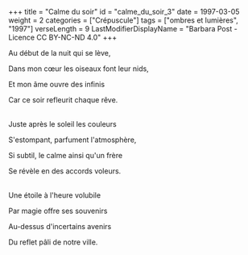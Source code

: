 +++
title = "Calme du soir"
id = "calme_du_soir_3"
date = 1997-03-05
weight = 2
categories = ["Crépuscule"]
tags = ["ombres et lumières", "1997"]
verseLength = 9
LastModifierDisplayName = "Barbara Post - Licence CC BY-NC-ND 4.0"
+++

Au début de la nuit qui se lève,

Dans mon cœur les oiseaux font leur nids,

Et mon âme ouvre des infinis

Car ce soir refleurit chaque rêve.

 \
Juste après le soleil les couleurs

S'estompant, parfument l'atmosphère,

Si subtil, le calme ainsi qu'un frère

Se révèle en des accords voleurs.

 \
Une étoile à l'heure volubile

Par magie offre ses souvenirs

Au-dessus d'incertains avenirs

Du reflet pâli de notre ville.
